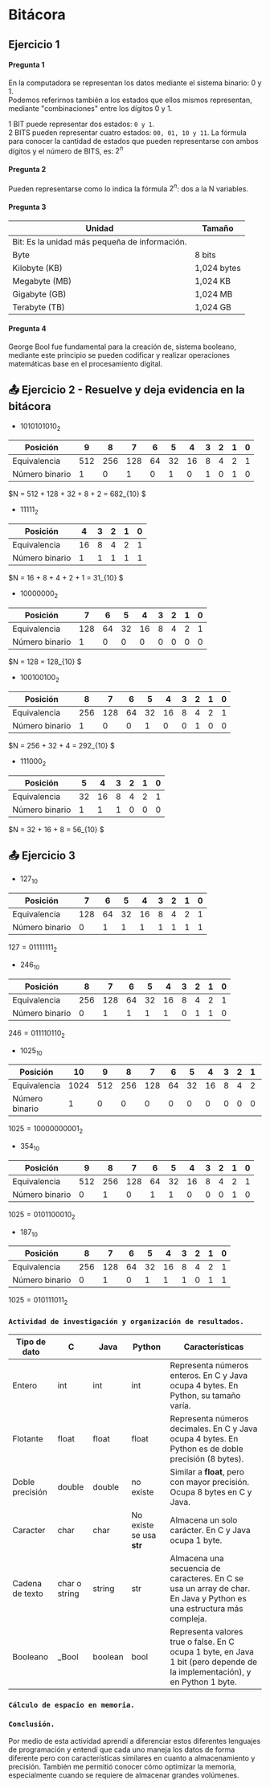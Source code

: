 # Bitácora
## Ejercicio 1

#### Pregunta 1
En la computadora se representan los datos mediante el sistema binario: 0 y 1.\
Podemos referirnos también a los estados que ellos mismos representan, mediante "combinaciones" entre los dígitos 0 y 1.

1 BIT puede representar dos estados: `0 y 1`. 
\
2 BITS pueden representar cuatro estados: `00, 01, 10 y 11`.
La fórmula para conocer la cantidad de estados que pueden representarse con ambos dígitos y el número de BITS, es: $2^n$

#### Pregunta 2
Pueden representarse como lo indica la fórmula $2^n$: dos a la N variables.

#### Pregunta 3

|Unidad|Tamaño|
|------|--------|
|Bit: Es la unidad más pequeña de información.||
|Byte|8 bits|
|Kilobyte (KB)|1,024 bytes|
|Megabyte (MB)|1,024 KB|
|Gigabyte (GB)|1,024 MB|
|Terabyte (TB)|1,024 GB|

#### Pregunta 4 
George Bool fue fundamental para la creación de, sistema booleano, mediante este principio se pueden codificar y realizar operaciones matemáticas base en el procesamiento digital.

## 📤 Ejercicio 2 - Resuelve y deja evidencia en la bitácora

- $1010101010_2$

|Posición|9|8|7|6|5|4|3|2|1|0|
|---|--|--|--|--|--|--|--|--|--|--|
|Equivalencia|512|256|128|64|32|16|8|4|2|1|
|Número binario|1|0|1|0|1|0|1|0|1|0|

$N = 512 + 128 + 32 + 8 + 2 = 682_{10} $

- $11111_2$

|Posición |4|3|2|1|0|
|--|--|--|--|--|--|
|Equivalencia|16|8|4|2|1|
|Número binario|1|1|1|1|1|

$N = 16 + 8 + 4 + 2 + 1 = 31_{10} $

- $10000000_2$

|Posición|7|6|5|4|3|2|1|0|
|--|--|--|--|--|--|--|--|--|
|Equivalencia|128|64|32|16|8|4|2|1|
|Número binario|1|0|0|0|0|0|0|0|

$N = 128 = 128_{10} $

- $100100100_2$

|Posición|8|7|6|5|4|3|2|1|0|
|--|--|--|--|--|--|--|--|--|--|
|Equivalencia|256|128|64|32|16|8|4|2|1|
|Número binario|1|0|0|1|0|0|1|0|0|

$N = 256 + 32 + 4 = 292_{10} $

-  $111000_2$

|Posición |5|4|3|2|1|0|
|--|--|--|--|--|--|--|
|Equivalencia|32|16|8|4|2|1|
|Número binario|1|1|1|0|0|0|

$N = 32 + 16 + 8 = 56_{10} $

## 📤 Ejercicio 3 

- $127_{10}$

|Posición|7|6|5|4|3|2|1|0|
|--|--|--|--|--|--|--|--|--|
|Equivalencia|128|64|32|16|8|4|2|1|
|Número binario|0|1|1|1|1|1|1|1|

$127 = 01111111_{2}$

- $246_{10}$

|Posición|8|7|6|5|4|3|2|1|0|
|--|--|--|--|--|--|--|--|--|--|
|Equivalencia|256|128|64|32|16|8|4|2|1|
|Número binario|0|1|1|1|1|0|1|1|0|

$246 = 011110110_{2}$

- $1025_{10}$

|Posición|10|9|8|7|6|5|4|3|2|1|0|
|---|---|--|--|--|--|--|--|--|--|--|--|
|Equivalencia|1024|512|256|128|64|32|16|8|4|2|1|
|Número binario|1|0|0|0|0|0|0|0|0|0|1|

$1025 = 10000000001_{2}$

- $354_{10}$

|Posición|9|8|7|6|5|4|3|2|1|0|
|---|--|--|--|--|--|--|--|--|--|--|
|Equivalencia|512|256|128|64|32|16|8|4|2|1|
|Número binario|0|1|0|1|1|0|0|0|1|0|

$1025 = 0101100010_{2}$

- $187_{10}$

|Posición|8|7|6|5|4|3|2|1|0|
|--|--|--|--|--|--|--|--|--|--|
|Equivalencia|256|128|64|32|16|8|4|2|1|
|Número binario|0|1|0|1|1|1|0|1|1|

$1025 = 010111011_{2}$

### ``Actividad de investigación y organización de resultados.``

|Tipo de dato|C|Java|Python|Características|
|---|---|---|---|---|
|Entero|int|int|int|Representa números enteros. En C y Java ocupa 4 bytes. En Python, su tamaño varía.|
|Flotante|float|float|float|Representa números decimales. En C y Java ocupa 4 bytes. En Python es de doble precisión (8 bytes).|
|Doble precisión|double|double|no existe|Similar a **float**, pero con mayor precisión. Ocupa 8 bytes en C y Java.|
|Caracter|char|char|No existe se usa **str**|Almacena un solo carácter. En C y Java ocupa 1 byte.|
|Cadena de texto|char o string|string|str|Almacena una secuencia de caracteres. En C se usa un array de char. En Java y Python es una estructura más compleja.|
|Booleano|_Bool|boolean|bool|Representa valores true o false. En C ocupa 1 byte, en Java 1 bit (pero depende de la implementación), y en Python 1 byte.|

### ``Cálculo de espacio en memoria.``


### ``Conclusión.``
Por medio de esta actividad aprendí a diferenciar estos diferentes lenguajes de programación y entendí que cada uno maneja los datos de forma diferente pero con características similares en cuanto a almacenamiento y precisión. También me permitió conocer cómo optimizar la memoria, especialmente cuando se requiere de almacenar grandes volúmenes.